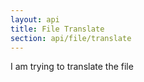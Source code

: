 ```yaml
---
layout: api
title: File Translate
section: api/file/translate
---
```


I am trying to translate the file